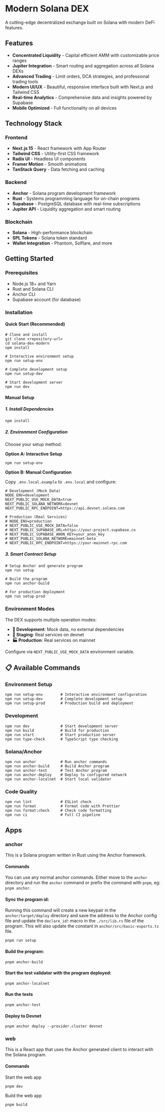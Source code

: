 # Modern Solana DEX

A cutting-edge decentralized exchange built on Solana with modern DeFi features.

## Features

- **Concentrated Liquidity** - Capital efficient AMM with customizable price ranges
- **Jupiter Integration** - Smart routing and aggregation across all Solana DEXs  
- **Advanced Trading** - Limit orders, DCA strategies, and professional trading tools
- **Modern UI/UX** - Beautiful, responsive interface built with Next.js and Tailwind CSS
- **Real-time Analytics** - Comprehensive data and insights powered by Supabase
- **Mobile Optimized** - Full functionality on all devices

## Technology Stack

### Frontend
- **Next.js 15** - React framework with App Router
- **Tailwind CSS** - Utility-first CSS framework
- **Radix UI** - Headless UI components
- **Framer Motion** - Smooth animations
- **TanStack Query** - Data fetching and caching

### Backend  
- **Anchor** - Solana program development framework
- **Rust** - Systems programming language for on-chain programs
- **Supabase** - PostgreSQL database with real-time subscriptions
- **Jupiter API** - Liquidity aggregation and smart routing

### Blockchain
- **Solana** - High-performance blockchain
- **SPL Tokens** - Solana token standard
- **Wallet Integration** - Phantom, Solflare, and more

## Getting Started

### Prerequisites

- Node.js 18+ and Yarn
- Rust and Solana CLI
- Anchor CLI
- Supabase account (for database)

### Installation

#### Quick Start (Recommended)

```shell
# Clone and install
git clone <repository-url>
cd solana-dex-modern
npm install

# Interactive environment setup
npm run setup-env

# Complete development setup
npm run setup-dev

# Start development server
npm run dev
```

#### Manual Setup

##### 1. Install Dependencies

```shell
npm install
```

##### 2. Environment Configuration

Choose your setup method:

**Option A: Interactive Setup**
```shell
npm run setup-env
```

**Option B: Manual Configuration**

Copy `.env.local.example` to `.env.local` and configure:

```env
# Development (Mock Data)
NODE_ENV=development
NEXT_PUBLIC_USE_MOCK_DATA=true
NEXT_PUBLIC_SOLANA_NETWORK=devnet
NEXT_PUBLIC_RPC_ENDPOINT=https://api.devnet.solana.com

# Production (Real Services)
# NODE_ENV=production
# NEXT_PUBLIC_USE_MOCK_DATA=false
# NEXT_PUBLIC_SUPABASE_URL=https://your-project.supabase.co
# NEXT_PUBLIC_SUPABASE_ANON_KEY=your_anon_key
# NEXT_PUBLIC_SOLANA_NETWORK=mainnet-beta
# NEXT_PUBLIC_RPC_ENDPOINT=https://your-mainnet-rpc.com
```

##### 3. Smart Contract Setup

```shell
# Setup Anchor and generate program
npm run setup

# Build the program
npm run anchor-build

# For production deployment
npm run setup-prod
```

### Environment Modes

The DEX supports multiple operation modes:

- **🔬 Development**: Mock data, no external dependencies
- **🧪 Staging**: Real services on devnet
- **🏭 Production**: Real services on mainnet

Configure via `NEXT_PUBLIC_USE_MOCK_DATA` environment variable.

## 📋 Available Commands

### Environment Setup
```shell
npm run setup-env        # Interactive environment configuration
npm run setup-dev        # Complete development setup
npm run setup-prod       # Production build and deployment
```

### Development
```shell
npm run dev              # Start development server
npm run build            # Build for production
npm run start            # Start production server
npm run type-check       # TypeScript type checking
```

### Solana/Anchor
```shell
npm run anchor           # Run anchor commands
npm run anchor-build     # Build Anchor program
npm run anchor-test      # Test Anchor program
npm run anchor-deploy    # Deploy to configured network
npm run anchor-localnet  # Start local validator
```

### Code Quality
```shell
npm run lint             # ESLint check
npm run format           # Format code with Prettier
npm run format:check     # Check code formatting
npm run ci               # Full CI pipeline
```

## Apps

### anchor

This is a Solana program written in Rust using the Anchor framework.

#### Commands

You can use any normal anchor commands. Either move to the `anchor` directory and run the `anchor` command or prefix the
command with `pnpm`, eg: `pnpm anchor`.

#### Sync the program id:

Running this command will create a new keypair in the `anchor/target/deploy` directory and save the address to the
Anchor config file and update the `declare_id!` macro in the `./src/lib.rs` file of the program. This will also update
the constant in `anchor/src/basic-exports.ts` file.

```shell
pnpm run setup
```

#### Build the program:

```shell
pnpm anchor-build
```

#### Start the test validator with the program deployed:

```shell
pnpm anchor-localnet
```

#### Run the tests

```shell
pnpm anchor-test
```

#### Deploy to Devnet

```shell
pnpm anchor deploy --provider.cluster devnet
```

### web

This is a React app that uses the Anchor generated client to interact with the Solana program.

#### Commands

Start the web app

```shell
pnpm dev
```

Build the web app

```shell
pnpm build
```
